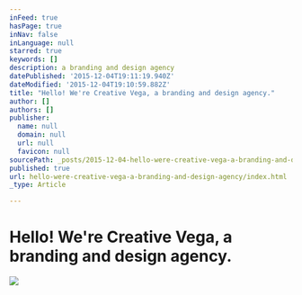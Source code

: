 ```yaml
---
inFeed: true
hasPage: true
inNav: false
inLanguage: null
starred: true
keywords: []
description: a branding and design agency
datePublished: '2015-12-04T19:11:19.940Z'
dateModified: '2015-12-04T19:10:59.882Z'
title: "Hello! We're Creative Vega, a branding and design agency."
author: []
authors: []
publisher:
  name: null
  domain: null
  url: null
  favicon: null
sourcePath: _posts/2015-12-04-hello-were-creative-vega-a-branding-and-design-agency.md
published: true
url: hello-were-creative-vega-a-branding-and-design-agency/index.html
_type: Article

---
```

# Hello! We're Creative Vega, a branding and design agency.
![](https://the-grid-user-content.s3-us-west-2.amazonaws.com/7cedfd4a-22e4-4d04-8033-77d1adea46b6.jpg)